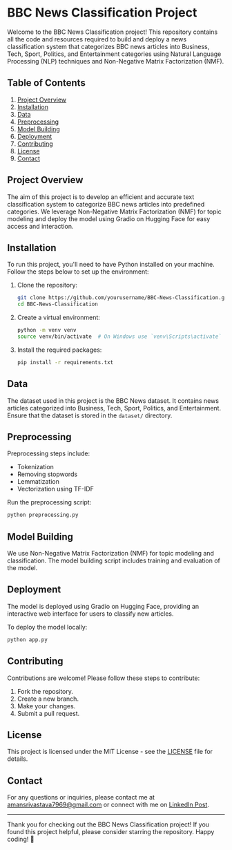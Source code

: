 # BBC News Classification Project

Welcome to the BBC News Classification project! This repository contains all the code and resources required to build and deploy a news classification system that categorizes BBC news articles into Business, Tech, Sport, Politics, and Entertainment categories using Natural Language Processing (NLP) techniques and Non-Negative Matrix Factorization (NMF).

## Table of Contents
1. [Project Overview](#project-overview)
2. [Installation](#installation)
3. [Data](#data)
4. [Preprocessing](#preprocessing)
5. [Model Building](#model-building)
6. [Deployment](#deployment)
7. [Contributing](#contributing)
8. [License](#license)
9. [Contact](#contact)

## Project Overview
The aim of this project is to develop an efficient and accurate text classification system to categorize BBC news articles into predefined categories. We leverage Non-Negative Matrix Factorization (NMF) for topic modeling and deploy the model using Gradio on Hugging Face for easy access and interaction.

## Installation
To run this project, you'll need to have Python installed on your machine. Follow the steps below to set up the environment:

1. Clone the repository:
    ```sh
    git clone https://github.com/yourusername/BBC-News-Classification.git
    cd BBC-News-Classification
    ```

2. Create a virtual environment:
    ```sh
    python -m venv venv
    source venv/bin/activate  # On Windows use `venv\Scripts\activate`
    ```

3. Install the required packages:
    ```sh
    pip install -r requirements.txt
    ```

## Data
The dataset used in this project is the BBC News dataset. It contains news articles categorized into Business, Tech, Sport, Politics, and Entertainment. Ensure that the dataset is stored in the `dataset/` directory.

## Preprocessing
Preprocessing steps include:
- Tokenization
- Removing stopwords
- Lemmatization
- Vectorization using TF-IDF

Run the preprocessing script:
```sh
python preprocessing.py
```

## Model Building
We use Non-Negative Matrix Factorization (NMF) for topic modeling and classification. The model building script includes training and evaluation of the model.

## Deployment
The model is deployed using Gradio on Hugging Face, providing an interactive web interface for users to classify new articles.

To deploy the model locally:
```sh
python app.py
```

## Contributing
Contributions are welcome! Please follow these steps to contribute:
1. Fork the repository.
2. Create a new branch.
3. Make your changes.
4. Submit a pull request.

## License
This project is licensed under the MIT License - see the [LICENSE](LICENSE) file for details.

## Contact
For any questions or inquiries, please contact me at [amansrivastava7969@gmail.com](mailto:amansrivastava7969@gmail.com) or connect with me on [LinkedIn Post](https://www.linkedin.com/posts/aman-srivastava-b60594245_internshipjourney-aiinnovation-nlptechniques-activity-7224015558323662848-KnLT?utm_source=share&utm_medium=member_desktop).

---

Thank you for checking out the BBC News Classification project! If you found this project helpful, please consider starring the repository. Happy coding! 🚀
